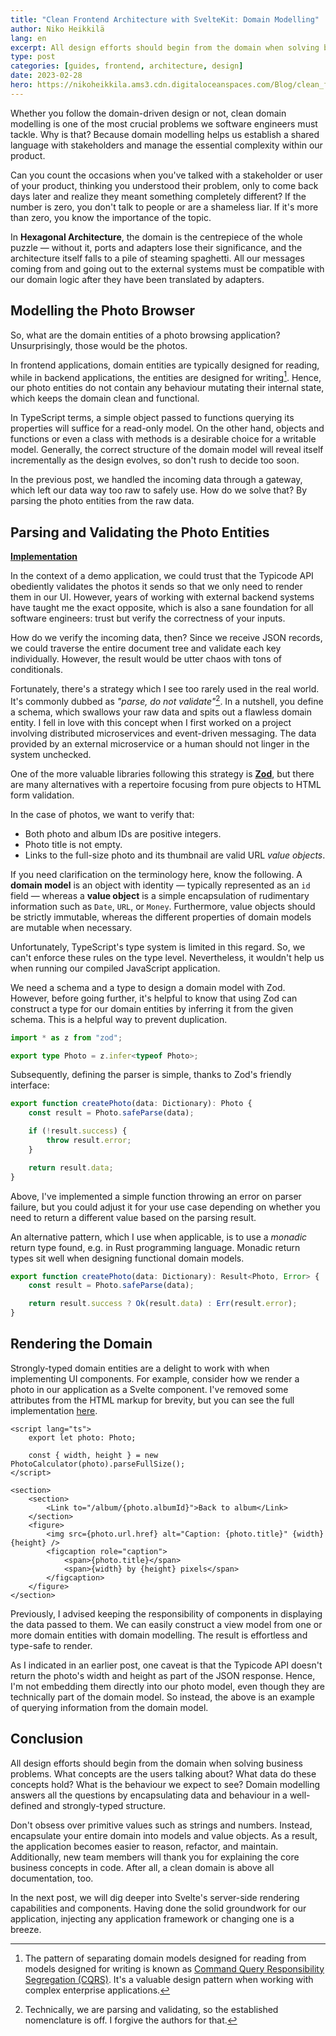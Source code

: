 ```yaml
---
title: "Clean Frontend Architecture with SvelteKit: Domain Modelling"
author: Niko Heikkilä
lang: en
excerpt: All design efforts should begin from the domain when solving business problems. How do we model the domain of a photo browsing application?
type: post
categories: [guides, frontend, architecture, design]
date: 2023-02-28
hero: https://nikoheikkila.ams3.cdn.digitaloceanspaces.com/Blog/clean_frontend_architecture_with_sveltekit.jpg
---
```


Whether you follow the domain-driven design or not, clean domain modelling is one of the most crucial problems we software engineers must tackle. Why is that? Because domain modelling helps us establish a shared language with stakeholders and manage the essential complexity within our product.

Can you count the occasions when you've talked with a stakeholder or user of your product, thinking you understood their problem, only to come back days later and realize they meant something completely different? If the number is zero, you don't talk to people or are a shameless liar. If it's more than zero, you know the importance of the topic.

In **Hexagonal Architecture**, the domain is the centrepiece of the whole puzzle — without it, ports and adapters lose their significance, and the architecture itself falls to a pile of steaming spaghetti. All our messages coming from and going out to the external systems must be compatible with our domain logic after they have been translated by adapters.

## Modelling the Photo Browser

So, what are the domain entities of a photo browsing application? Unsurprisingly, those would be the photos.

In frontend applications, domain entities are typically designed for reading, while in backend applications, the entities are designed for writing[^2]. Hence, our photo entities do not contain any behaviour mutating their internal state, which keeps the domain clean and functional.

In TypeScript terms, a simple object passed to functions querying its properties will suffice for a read-only model. On the other hand, objects and functions or even a class with methods is a desirable choice for a writable model. Generally, the correct structure of the domain model will reveal itself incrementally as the design evolves, so don't rush to decide too soon.

In the previous post, we handled the incoming data through a gateway, which left our data way too raw to safely use. How do we solve that? By parsing the photo entities from the raw data.

## Parsing and Validating the Photo Entities

[**Implementation**](https://github.com/nikoheikkila/photo-browser/blob/main/src/lib/domain/Photo.ts)

In the context of a demo application, we could trust that the Typicode API obediently validates the photos it sends so that we only need to render them in our UI. However, years of working with external backend systems have taught me the exact opposite, which is also a sane foundation for all software engineers: trust but verify the correctness of your inputs.

How do we verify the incoming data, then? Since we receive JSON records, we could traverse the entire document tree and validate each key individually. However, the result would be utter chaos with tons of conditionals.

Fortunately, there's a strategy which I see too rarely used in the real world. It's commonly dubbed as _"parse, do not validate"_[^1]. In a nutshell, you define a schema, which swallows your raw data and spits out a flawless domain entity. I fell in love with this concept when I first worked on a project involving distributed microservices and event-driven messaging. The data provided by an external microservice or a human should not linger in the system unchecked.

One of the more valuable libraries following this strategy is [**Zod**](https://zod.dev/), but there are many alternatives with a repertoire focusing from pure objects to HTML form validation.

In the case of photos, we want to verify that:

-   Both photo and album IDs are positive integers.
-   Photo title is not empty.
-   Links to the full-size photo and its thumbnail are valid URL _value objects_.

If you need clarification on the terminology here, know the following. A **domain model** is an object with identity — typically represented as an `id` field — whereas a **value object** is a simple encapsulation of rudimentary information such as `Date`, `URL`, or `Money`. Furthermore, value objects should be strictly immutable, whereas the different properties of domain models are mutable when necessary.

Unfortunately, TypeScript's type system is limited in this regard. So, we can't enforce these rules on the type level. Nevertheless, it wouldn't help us when running our compiled JavaScript application.

We need a schema and a type to design a domain model with Zod. However, before going further, it's helpful to know that using Zod can construct a type for our domain entities by inferring it from the given schema. This is a helpful way to prevent duplication.

```typescript
import * as z from "zod";

export type Photo = z.infer<typeof Photo>;
```

Subsequently, defining the parser is simple, thanks to Zod's friendly interface:

```typescript
export function createPhoto(data: Dictionary): Photo {
    const result = Photo.safeParse(data);

    if (!result.success) {
        throw result.error;
    }

    return result.data;
}
```

Above, I've implemented a simple function throwing an error on parser failure, but you could adjust it for your use case depending on whether you need to return a different value based on the parsing result.

An alternative pattern, which I use when applicable, is to use a _monadic_ return type found, e.g. in Rust programming language. Monadic return types sit well when designing functional domain models.

```typescript
export function createPhoto(data: Dictionary): Result<Photo, Error> {
    const result = Photo.safeParse(data);

    return result.success ? Ok(result.data) : Err(result.error);
}
```

## Rendering the Domain

Strongly-typed domain entities are a delight to work with when implementing UI components. For example, consider how we render a photo in our application as a Svelte component. I've removed some attributes from the HTML markup for brevity, but you can see the full implementation [here](https://github.com/nikoheikkila/photo-browser/blob/main/src/components/FullPhoto.svelte).

```svelte
<script lang="ts">
	export let photo: Photo;

	const { width, height } = new PhotoCalculator(photo).parseFullSize();
</script>

<section>
	<section>
		<Link to="/album/{photo.albumId}">Back to album</Link>
	</section>
	<figure>
		<img src={photo.url.href} alt="Caption: {photo.title}" {width} {height} />
		<figcaption role="caption">
			<span>{photo.title}</span>
			<span>{width} by {height} pixels</span>
		</figcaption>
	</figure>
</section>
```

Previously, I advised keeping the responsibility of components in displaying the data passed to them. We can easily construct a view model from one or more domain entities with domain modelling. The result is effortless and type-safe to render.

As I indicated in an earlier post, one caveat is that the Typicode API doesn't return the photo's width and height as part of the JSON response. Hence, I'm not embedding them directly into our photo model, even though they are technically part of the domain model. So instead, the above is an example of querying information from the domain model.

## Conclusion

All design efforts should begin from the domain when solving business problems. What concepts are the users talking about? What data do these concepts hold? What is the behaviour we expect to see? Domain modelling answers all the questions by encapsulating data and behaviour in a well-defined and strongly-typed structure.

Don't obsess over primitive values such as strings and numbers. Instead, encapsulate your entire domain into models and value objects. As a result, the application becomes easier to reason, refactor, and maintain. Additionally, new team members will thank you for explaining the core business concepts in code. After all, a clean domain is above all documentation, too.

In the next post, we will dig deeper into Svelte's server-side rendering capabilities and components. Having done the solid groundwork for our application, injecting any application framework or changing one is a breeze.

[^1]: Technically, we are parsing and validating, so the established nomenclature is off. I forgive the authors for that.
[^2]: The pattern of separating domain models designed for reading from models designed for writing is known as [Command Query Responsibility Segregation (CQRS)](https://www.martinfowler.com/bliki/CQRS.html). It's a valuable design pattern when working with complex enterprise applications.
